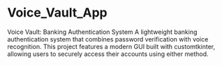 # Voice_Vault_App
Voice Vault: Banking Authentication System A lightweight banking authentication system that combines password verification with voice recognition. This project features a modern GUI built with customtkinter, allowing users to securely access their accounts using either method.
